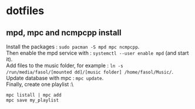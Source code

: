 # dotfiles

## mpd, mpc and ncmpcpp install
Install the packages : `sudo pacman -S mpd mpc ncmpcpp`.\
Then enable the mpd service with : `systemctl --user enable mpd` (and start it).\
Add files to the music folder, for example : `ln -s /run/media/fasol/[mounted dd]/[music folder] /home/fasol/Music/`.\
Update database with mpc : `mpc update`.\
Finally, create one playlist :\
```
mpc listall | mpc add
mpc save my_playlist
```

